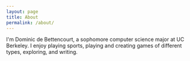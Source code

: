 ```yaml
---
layout: page
title: About
permalink: /about/
---
```


I'm Dominic de Bettencourt, a sophomore computer science major at UC Berkeley. I enjoy playing sports, playing and creating games of different types, exploring, and writing.


